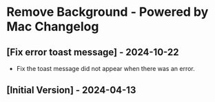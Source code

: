 # Remove Background - Powered by Mac Changelog

## [Fix error toast message] - 2024-10-22

- Fix the toast message did not appear when there was an error.

## [Initial Version] - 2024-04-13